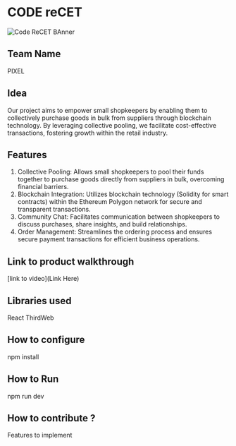 

# CODE reCET

![Code ReCET BAnner](https://github.com/CODE-reCET/CodeRECET24/assets/154266304/08736571-0016-4aef-840d-94054de99db7)

## Team Name
PIXEL 

## Idea
Our project aims to empower small shopkeepers by enabling them to collectively purchase goods in bulk from suppliers through blockchain technology. By leveraging collective pooling, we facilitate cost-effective transactions, fostering growth within the retail industry.
## Features 
1. Collective Pooling: Allows small shopkeepers to pool their funds together to purchase goods directly from suppliers in bulk, overcoming financial barriers.
2. Blockchain Integration: Utilizes blockchain technology (Solidity for smart contracts) within the Ethereum Polygon network for secure and transparent transactions.
3. Community Chat: Facilitates communication between shopkeepers to discuss purchases, share insights, and build relationships.
4. Order Management: Streamlines the ordering process and ensures secure payment transactions for efficient business operations.

## Link to product walkthrough
[link to video](Link Here)

   
## Libraries used
React
ThirdWeb

## How to configure
npm install

## How to Run
npm run dev

## How to contribute ? 
Features to implement 
